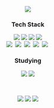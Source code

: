 <div align="center">
  <img src="https://capsule-render.vercel.app/api?type=waving&color=0da538&width=100%&height=300&section=header&text=Welcome%20to%20rnrgll's%20Github&fontSize=50&fontColor=FFFFFF&animation=fadeIn&fontAlignY=38"/>
</div>

<h3 align="center">Tech Stack</h3>
<div align="center">
  <img src="https://img.shields.io/badge/unity-000000.svg?style=for-the-badge&logo=unity&logoColor=FFFFFF"/>
  <img src="https://img.shields.io/badge/-C++-00599C.svg?style=for-the-badge&logo=cplusplus&logoColor=FFFFFF" />
  <img src="https://img.shields.io/badge/-C%23-512BD4?style=for-the-badge&logo=Csharp&logoColor=FFFFFF"/>
  <img src="https://img.shields.io/badge/-node.js-5FA04E?style=for-the-badge&logo=nodedotjs&logoColor=000000"/>
</div>
<div align="center">
  <img src="https://img.shields.io/badge/react-20232a.svg?style=for-the-badge&logo=react&logoColor=61DAFB" />&nbsp
  <img src="https://img.shields.io/badge/javascript-F7DF1E.svg?style=for-the-badge&logo=javascript&logoColor=20232a" />&nbsp
  <img src="https://img.shields.io/badge/html5-E34F26.svg?style=for-the-badge&logo=html5&logoColor=white" />&nbsp
  <img src="https://img.shields.io/badge/styled--components-DB7093?style=for-the-badge&logo=styled-components&logoColor=ffd35b" />&nbsp
  <img src="https://img.shields.io/badge/css3-1572B6.svg?style=for-the-badge&logo=css3&logoColor=white" />&nbsp
</div>

<h3 align="center">Studying</h3>
<div align="center">
  <img src="https://img.shields.io/badge/-C++-00599C.svg?style=for-the-badge&logo=cplusplus&logoColor=FFFFFF" />
  <img src="https://img.shields.io/badge/unity-000000.svg?style=for-the-badge&logo=unity&logoColor=FFFFFF"/>
</div>

<br>
<br>

<div align="center">
  
![](http://github-profile-summary-cards.vercel.app/api/cards/profile-details?username=rnrgll&theme=github)
![](http://github-profile-summary-cards.vercel.app/api/cards/stats?username=rnrgll&theme=github)
![](http://github-profile-summary-cards.vercel.app/api/cards/productive-time?username=rnrgll&theme=github&utcOffset=8)

</div>
